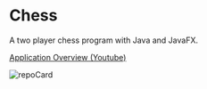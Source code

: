 # Chess
A two player chess program with Java and JavaFX.

[Application Overview (Youtube)](https://youtu.be/4ueerDilA-E)

![repoCard](https://user-images.githubusercontent.com/87835378/127415438-35e1297c-6e95-4762-99e8-ddc6db12d4c2.png)

